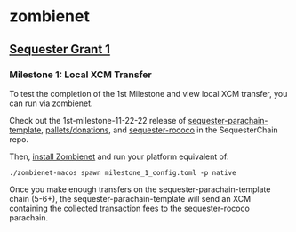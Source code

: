 # zombienet

## [Sequester Grant 1](https://docs.google.com/document/d/1hfmXwe6Gli92YKr5J6BCffGWU9EmKUF-FkSbLs2w-OQ/edit#heading=h.v6is2ta0txr1)

### Milestone 1: Local XCM Transfer

To test the completion of the 1st Milestone and view local XCM transfer, you can run via zombienet.

Check out the 1st-milestone-11-22-22 release of [sequester-parachain-template](https://github.com/SequesterChain/sequester-parachain-template), [pallets/donations](https://github.com/SequesterChain/pallets), and [sequester-rococo](https://github.com/SequesterChain/sequester-rococo) in the SequesterChain repo.

Then, [install Zombienet](https://substrate.stackexchange.com/questions/4692/how-do-i-spin-up-a-testnet-with-zombienet) and run your platform equivalent of:

```
./zombienet-macos spawn milestone_1_config.toml -p native
```

Once you make enough transfers on the sequester-parachain-template chain (5-6+), the sequester-parachain-template will send an XCM containing the collected transaction fees to the sequester-rococo parachain.

